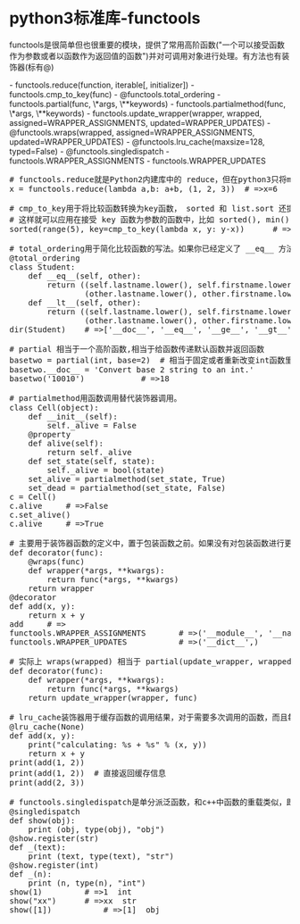 # python3标准库-functools
<p>functools是很简单但也很重要的模块，提供了常用高阶函数("一个可以接受函数作为参数或者以函数作为返回值的函数")并对可调用对象进行处理。有方法也有装饰器(标有@)</p>
- functools.reduce(function, iterable[, initializer])
- functools.cmp_to_key(func)
- @functools.total_ordering
- functools.partial(func, \*args, \**keywords)
- functools.partialmethod(func, \*args, \**keywords)
- functools.update_wrapper(wrapper, wrapped, assigned=WRAPPER_ASSIGNMENTS, updated=WRAPPER_UPDATES)
- @functools.wraps(wrapped, assigned=WRAPPER_ASSIGNMENTS, updated=WRAPPER_UPDATES)
- @functools.lru_cache(maxsize=128, typed=False)
- @functools.singledispatch
- functools.WRAPPER_ASSIGNMENTS
- functools.WRAPPER_UPDATES

<pre>
# functools.reduce就是Python2内建库中的 reduce，但在python3只将map函数保留在了内建库中，reduce被发配边疆
x = functools.reduce(lambda a,b: a+b, (1, 2, 3))  # =>x=6

# cmp_to_key用于将比较函数转换为key函数， sorted 和 list.sort 还提供了 cmp 参数来指定如何比较两个元素，但是在 Python 3 中该参数被去掉了。cmp_to_key 函数就是用来将老式的比较函数转化为 key 函数.
# 这样就可以应用在接受 key 函数为参数的函数中，比如 sorted(), min(), max(), heapq.nlargest(), itertools.groupby()等等
sorted(range(5), key=cmp_to_key(lambda x, y: y-x))      # =>[4, 3, 2, 1, 0]

# total_ordering用于简化比较函数的写法。如果你已经定义了 __eq__ 方法，以及 __lt__、__le__、__gt__ 或者 __ge__() 其中之一， 即可自动生成其它比较方法。
@total_ordering
class Student:
    def __eq__(self, other):
        return ((self.lastname.lower(), self.firstname.lower()) ==
                (other.lastname.lower(), other.firstname.lower()))
    def __lt__(self, other):
        return ((self.lastname.lower(), self.firstname.lower()) <
                (other.lastname.lower(), other.firstname.lower()))
dir(Student)    # =>['__doc__', '__eq__', '__ge__', '__gt__', '__le__', '__lt__', '__module__']

# partial 相当于一个高阶函数,相当于给函数传递默认函数并返回函数
basetwo = partial(int, base=2)  # 相当于固定或者重新改变int函数里的base参数(默认是base=10)
basetwo.__doc__ = 'Convert base 2 string to an int.'
basetwo('10010')			# =>18

# partialmethod用函数调用替代装饰器调用。
class Cell(object):
	def __init__(self):
		self._alive = False
	@property
	def alive(self):
		return self._alive
	def set_state(self, state):
		self._alive = bool(state)
	set_alive = partialmethod(set_state, True)
	set_dead = partialmethod(set_state, False)
c = Cell()
c.alive		# =>False
c.set_alive()
c.alive		# =>True

# 主要用于装饰器函数的定义中，置于包装函数之前。如果没有对包装函数进行更新，那么被装饰后的函数所具有的元信息就会变为包装函数的元信息，而不是原函数的元信息。
def decorator(func):
    @wraps(func)
    def wrapper(*args, **kwargs):
        return func(*args, **kwargs)
    return wrapper
@decorator
def add(x, y):
    return x + y
add     # =><function __main__.add>
functools.WRAPPER_ASSIGNMENTS		# =>('__module__', '__name__', '__doc__')
functools.WRAPPER_UPDATES			# =>('__dict__',)

# 实际上 wraps(wrapped) 相当于 partial(update_wrapper, wrapped=wrapped, **kwargs)
def decorator(func):
    def wrapper(*args, **kwargs):
        return func(*args, **kwargs)
    return update_wrapper(wrapper, func)
    
# lru_cache装饰器用于缓存函数的调用结果，对于需要多次调用的函数，而且每次调用参数都相同，则可以用该装饰器缓存调用结果，从而加快程序运行,是python3新功能，python2可安装第三方库 functools32。
@lru_cache(None)
def add(x, y):
    print("calculating: %s + %s" % (x, y))
    return x + y
print(add(1, 2))
print(add(1, 2))  # 直接返回缓存信息
print(add(2, 3))

# functools.singledispatch是单分派泛函数，和c++中函数的重载类似，即传递不同的类型参数，就表现不同的行为。
@singledispatch
def show(obj):
    print (obj, type(obj), "obj")
@show.register(str)
def _(text):
    print (text, type(text), "str")
@show.register(int)
def _(n):
    print (n, type(n), "int")
show(1)			# =>1 <class 'int'> int
show("xx")		# =>xx <class 'str'> str
show([1])			# =>[1] <class 'list'> obj

</pre>